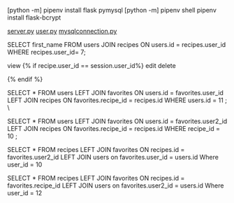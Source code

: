 [python -m] pipenv install flask pymysql
[python -m] pipenv shell
            pipenv install flask-bcrypt

[server.py](server.py)
[user.py](user.py)
[mysqlconnection.py](mysqlconnection.py)

<input type="hidden" name="id" value="{{recipe.id}}">  

SELECT first_name FROM users JOIN recipes ON users.id = recipes.user_id
WHERE recipes.user_id= 7;

view
{% if recipe.user_id == session.user_id%}
edit
delete

{% endif %}


SELECT * FROM users LEFT JOIN favorites ON users.id = favorites.user_id LEFT JOIN recipes ON favorites.recipe_id = recipes.id
 WHERE users.id = 11 ;
\

SELECT * FROM users LEFT JOIN favorites ON users.id = favorites.user2_id LEFT JOIN recipes ON favorites.recipe_id = recipes.id
 WHERE recipe_id = 10 ;

 SELECT * FROM recipes LEFT JOIN favorites ON recipes.id = favorites.user2_id LEFT JOIN users on favorites.user_id = users.id
 Where user_id = 10


 SELECT * FROM recipes LEFT JOIN favorites ON recipes.id = favorites.recipe_id LEFT JOIN users on favorites.user2_id = users.id
 Where user_id = 12



